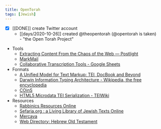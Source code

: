```yaml
---
title: OpenTorah
tags: [Jewish]
---
```

- [x] [[DONE]] create Twitter account
  - [[days/2020-10-26]] created @theopentorah (@opentorah is taken) - "the Open Torah Project"
- Tools
  - [Extracting Content From the Chaos of the Web — Postlight](https://postlight.com/trackchanges/extracting-content-from-the-chaos-of-the-web-introducing-the-mercury-web-parser)
  - [MarkMail](http://markmail.org/)
  - [Collaborative Transcription Tools - Google Sheets](https://docs.google.com/spreadsheets/d/1MFsRSZRGy3RRB4AUD6AFp7IQsecqcauJLyZLGVzJFWs/edit#gid=0)
- Formats
  - [A Unified Model for Text Markup: TEI, DocBook and Beyond](http://www.tei-c.org/Activities/Workgroups/META/xmleurope2004.pdf)
  - [Darwin Information Typing Architecture - Wikipedia, the free encyclopedia](http://en.wikipedia.org/wiki/Darwin_Information_Typing_Architecture)
  - [COinS](http://en.wikipedia.org/wiki/COinS)
  - [HTML5 Microdata TEI Serialization - TEIWiki](http://wiki.tei-c.org/index.php/HTML5_Microdata_TEI_Serialization)
- Resources
  - [Rabbinics Resources Online](http://rabbinics.org/)
  - [Sefaria.org : a Living Library of Jewish Texts Online](http://www.sefaria.org/)
  - [Mercava](http://www.themercava.com/dafyomi)
  - [Web Directory: Hebrew Old Testament](http://www.bible-researcher.com/links08.html)